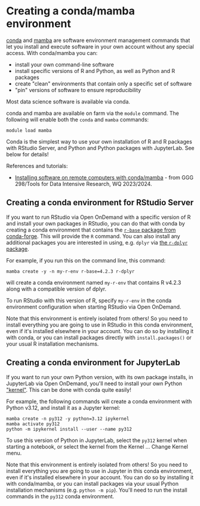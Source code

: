 # Creating a conda/mamba environment

[conda](https://docs.conda.io/projects/conda/en/stable/) and
[mamba](https://github.com/mamba-org/mamba) are software environment
management commands that let you install and execute software in your
own account without any special access. With conda/mamba you can:

* install your own command-line software
* install specific versions of R and Python, as well as Python and R packages
* create "clean" environments that contain only a specific set of software
* "pin" versions of software to ensure reproducibility

Most data science software is available via conda.

conda and mamba are available on farm via the `module` command. The following
will enable both the `conda` and `mamba` commands:
```
module load mamba
```

Conda is the simplest way to use your own installation of R and R packages
with RStudio Server, and Python and Python packages with JupyterLab.
See below for details!

References and tutorials:

* [Installing software on remote computers with conda/mamba](https://hackmd.io/BffW5KHxTCKPyhUAo2tqHg?view) - from GGG 298/Tools for Data Intensive Research, WQ 2023/2024.

## Creating a conda environment for RStudio Server

If you want to run RStudio via Open OnDemand with a specific version
of R and install your own packages in RStudio, you can do that with
conda by creating a conda environment that contains the
[`r-base` package from conda-forge](https://anaconda.org/conda-forge/r-base/files). This
will provide the `R` command. You can also install any additional
packages you are interested in using, e.g. `dplyr` via
[the `r-dplyr` package](https://anaconda.org/conda-forge/r-dplyr/files).

For example, if you run this on the command line, this command:
```shell
mamba create -y -n my-r-env r-base=4.2.3 r-dplyr
```
will create a conda environment named `my-r-env` that contains R v4.2.3
along with a compatible version of dplyr.

To run RStudio with this version of R, specify `my-r-env` in the conda
environment configuration when starting RStudio via Open OnDemand.

Note that this environment is entirely isolated from others! So you
need to install everything you are going to use in RStudio in this
conda environment, even if it's installed elsewhere in your
account. You can do so by installing it with conda, or you can install
packages directly with `install.packages()` or your usual R
installation mechanisms.

## Creating a conda environment for JupyterLab

If you want to run your own Python version, with its own package installs,
in JupyterLab via Open OnDemand, you'll need to install your own Python
["kernel"](https://docs.jupyter.org/en/latest/projects/kernels.html). This
can be done with conda quite easily!

For example, the following commands will create a conda environment with
Python v3.12, and install it as a Jupyter kernel:
```
mamba create -n py312 -y python=3.12 ipykernel
mamba activate py312
python -m ipykernel install --user --name py312
```

To use this version of Python in JupyterLab, select the `py312` kernel
when starting a notebook, or select the kernel from the Kernel
... Change Kernel menu.

Note that this environment is entirely isolated from others! So you
need to install everything you are going to use in Jupyter in this
conda environment, even if it's installed elsewhere in your
account. You can do so by installing it with conda/mamba, or you can
install packages via your usual Python installation mechanisms
(e.g. `python -m pip`).  You'll need to run the install commands in the
`py312` conda environment.
